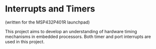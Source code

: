# Interrupts and Timers 
(written for the MSP432P401R launchpad)

This project aims to develop an understanding of hardware timing mechanisms in embedded processors.
Both timer and port interrupts are used in this project.
